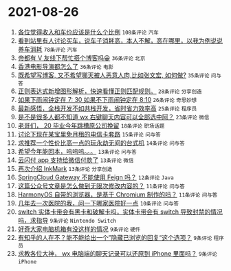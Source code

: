 # 2021-08-26

1. [各位觉得收入和车价应该是什么个比例](https://www.v2ex.com/t/798059) `108条评论` `汽车`
1. [看到站里有人讨论买车，说车子消耗高，本人不解，高在哪里，以我为例说说养车消耗](https://www.v2ex.com/t/798124) `78条评论` `汽车`
1. [帝都有 V 友线下帮忙搭个博客吗😀](https://www.v2ex.com/t/798106) `36条评论` `北京`
1. [香港电影导演都怎么了](https://www.v2ex.com/t/798151) `36条评论` `电影`
1. [既希望写博客, 又不希望哪天被人恶意人肉,比如张文宏, 如何做?](https://www.v2ex.com/t/798073) `35条评论` `问与答`
1. [正则表达式新增图形解析，快速看懂正则匹配规则。](https://www.v2ex.com/t/798083) `28条评论` `分享创造`
1. [如果下雨闹钟定在 7: 30 如果不下雨闹钟定在 8:10](https://www.v2ex.com/t/798075) `26条评论` `奇思妙想`
1. [最新感悟，全栈开发不如共栈开发，省时省力效率高](https://www.v2ex.com/t/798115) `25条评论` `程序员`
1. [是不是很多人都不知道 wx 右键聊天内容可以全部选中阿？](https://www.v2ex.com/t/798077) `23条评论` `微信`
1. [老哥们， 20 毕业今年跳槽原公司挽留](https://www.v2ex.com/t/798145) `18条评论` `职场话题`
1. [讨论下现在某宝里免月租的电信卡套路](https://www.v2ex.com/t/798080) `15条评论` `问与答`
1. [求推荐一个性价比高一点的玩永劫无间的台式机](https://www.v2ex.com/t/798078) `14条评论` `问与答`
1. [希望今年能回本，呜呜呜。。。](https://www.v2ex.com/t/798154) `13条评论` `问与答`
1. [云闪付 app 支持给微信付款了](https://www.v2ex.com/t/798085) `13条评论` `微信`
1. [再次介绍 InkMark](https://www.v2ex.com/t/798060) `13条评论` `分享创造`
1. [SpringCloud Gateway 不能使用 Feign 吗？](https://www.v2ex.com/t/798068) `12条评论` `Java`
1. [这篇公众号文章是怎么做到无限次修改内容的？](https://www.v2ex.com/t/798153) `11条评论` `问与答`
1. [HarmonyOS 自带的浏览器，是基于 Chromium 制作的吗？](https://www.v2ex.com/t/798094) `11条评论` `问与答`
1. [几年去一次医院的我，问一下哪家医院好一点](https://www.v2ex.com/t/798069) `10条评论` `问与答`
1. [switch 实体卡带会有黑卡和破解卡吗，实体卡带会有 switch 导致封禁的情况吗，求指导](https://www.v2ex.com/t/798112) `9条评论` `Nintendo Switch`
1. [好奇大家电脑机箱有没这样的情况](https://www.v2ex.com/t/798104) `9条评论` `硬件`
1. [有知乎的人在不？能不能给出一个”隐藏已浏览的回复“这个选项？](https://www.v2ex.com/t/798097) `9条评论` `程序员`
1. [求教各位大神， wx 电脑端的聊天记录可以还原到 iPhone 里面吗？](https://www.v2ex.com/t/798079) `9条评论` `iPhone`
